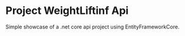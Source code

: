 Project WeightLiftinf Api
=========================

Simple showcase of a .net core api project using EntityFrameworkCore.
